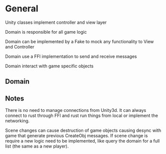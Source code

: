 # General

Unity classes implement controller and view layer

Domain is responsible for all game logic

Domain can be implemented by a Fake to mock any functionality to View and Controller

Domain use a FFI implementation to send and receive messages

Domain interact with game specific objects

## Domain

## Notes

There is no need to manage connections from Unity3d. It can always connect to rust through 
FFI and rust run things from local or implement the networking.

Scene changes can cause destruction of game objects causing desync with game that generate
previous CreateObj messages. If scene change is require a new logic need to be implemented,
like query the domain for a full list (the same as a new player).